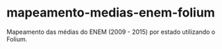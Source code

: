 # mapeamento-medias-enem-folium
Mapeamento das médias  do ENEM (2009 - 2015) por estado utilizando o Folium.
